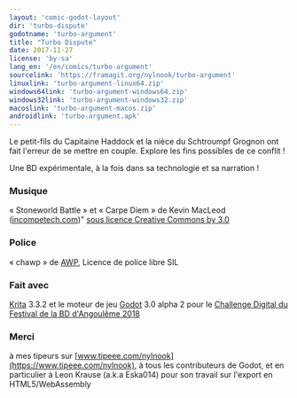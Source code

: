 ```yaml
---
layout: 'comic-godot-layout'
dir: 'turbo-dispute'
godotname: 'turbo-argument'
title: "Turbo Dispute"
date: 2017-11-27
license: 'by-sa'
lang_en: '/en/comics/turbo-argument'
sourcelink: 'https://framagit.org/nylnook/turbo-argument'
linuxlink: 'turbo-argument-linux64.zip'
windows64link: 'turbo-argument-windows64.zip'
windows32link: 'turbo-argument-windows32.zip'
macoslink: 'turbo-argument-macos.zip'
androidlink: 'turbo-argument.apk'
---
```


Le petit-fils du Capitaine Haddock et la nièce du Schtroumpf Grognon ont fait l'erreur de se mettre en couple. Explore les fins possibles de ce conflit !

Une BD expérimentale, à la fois dans sa technologie et sa narration !

### Musique
« Stoneworld Battle » et « Carpe Diem » de Kevin MacLeod ([incompetech.com](http://incompetech.com/))"
[sous licence Creative Commons by 3.0](http://creativecommons.org/licenses/by/3.0/)

### Police
« chawp » de [AWP](http:/www.awpny.com), Licence de police libre SIL

### Fait avec
[Krita](http://krita.org/) 3.3.2 et le moteur de jeu [Godot](https://godotengine.org/) 3.0 alpha 2
pour le [Challenge Digital du Festival de la BD d'Angoulême 2018](http://www.bdangouleme.com/1184,edition-2018-du-concours-challenge-digital)

### Merci
à mes tipeurs sur [www.tipeee.com/nylnook](https://www.tipeee.com/nylnook), à tous les contributeurs de Godot, et
en particulier à Leon Krause (a.k.a Eska014) pour son travail sur l'export en HTML5/WebAssembly
